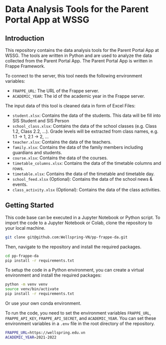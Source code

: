 # Data Analysis Tools for the Parent Portal App at WSSG

## Introduction

This repository contains the data analysis tools for the Parent Portal App at WSSG. The tools are written in Python and are used to analyze the data collected from the Parent Portal App. The Parent Portal App is written in Frappe Framework.

To connect to the server, this tool needs the following environment variables:

- `FRAPPE_URL`: The URL of the Frappe server.
- `ACADEMIC_YEAR`: The id of the academic year in the Frappe server.

The input data of this tool is cleaned data in form of Excel Files:

- `student.xlsx`: Contains the data of the students. This data will be fill into SIS Student and SIS Person
- `school_class.xlsx`: Contains the data of the school classes (e.g. Class 1.2, Class 2.2, ...). Grade levels will be extracted from class names, e.g. 1.1 -> 1, 2.1 -> 2, ...
- `teacher.xlsx`: Contains the data of the teachers.
- `family.xlsx`: Contains the data of the family members including guardians and students.
- `course.xlsx`: Contains the data of the courses.
- `timetable_columns.xlsx`: Contains the data of the timetable columns and rows.
- `timetable.xlsx`: Contains the data of the timetable and timetable day.
- `school_feed.xlsx` (Optional): Contains the data of the school news & events.
- `class_activity.xlsx` (Optional): Contains the data of the class activities.

## Getting Started

This code base can be executed in a Jupyter Notebook or Python script. To import the code to a Jupyter Notebook or Colab, clone the repository to your local machine.

```bash
git clone git@github.com:Wellspring-VN/pp-frappe-da.git
```

Then, navigate to the repository and install the required packages.

```bash
cd pp-frappe-da
pip install -r requirements.txt
```

To setup the code in a Python environment, you can create a virtual environment and install the required packages:

```bash
python -m venv venv
source venv/bin/activate
pip install -r requirements.txt
```

Or use your own conda environment.

To run the code, you need to set the environment variables `FRAPPE_URL`, `FRAPPE_API_KEY`, `FRAPPE_API_SECRET`, and `ACADEMIC_YEAR`. You can set these environment variables in a `.env` file in the root directory of the repository.

```bash
FRAPPE_URL=https://wellspring.edu.vn
ACADEMIC_YEAR=2021-2022
```
